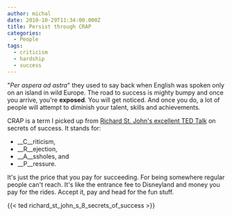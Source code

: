 ```yaml
---
author: michal
date: 2010-10-29T11:34:00.000Z
title: Persist through CRAP
categories:
  - People
tags:
  - criticism
  - hardship
  - success
---
```


"_Per aspera ad astra_" they used to say back when English was spoken only on an island in wild Europe. The road to success is mighty bumpy and once you arrive, you're __exposed__. You will get noticed. And once you do, a lot of people will attempt to diminish your talent, skills and achievements.

CRAP is a term I picked up from [Richard St. John's excellent TED Talk](http://www.ted.com/talks/lang/eng/richard_st_john_s_8_secrets_of_success.html "TED Talk: Richard St. John's 8 secrets of success") on secrets of success. It stands for:

- __C__riticism,
- __R__ejection,
- __A__ssholes, and
- __P__ressure.

It's just the price that you pay for succeeding. For being somewhere regular people can't reach. It's like the entrance fee to Disneyland and money you pay for the rides. Accept it, pay and head for the fun stuff.

{{< ted richard_st_john_s_8_secrets_of_success >}}
